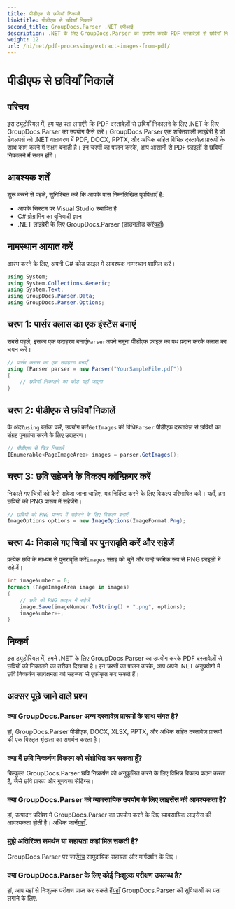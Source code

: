 ```yaml
---
title: पीडीएफ से छवियाँ निकालें
linktitle: पीडीएफ से छवियाँ निकालें
second_title: GroupDocs.Parser .NET एपीआई
description: .NET के लिए GroupDocs.Parser का उपयोग करके PDF दस्तावेज़ों से छवियाँ निकालना सीखें। कोड उदाहरणों के साथ चरण-दर-चरण मार्गदर्शिका।
weight: 12
url: /hi/net/pdf-processing/extract-images-from-pdf/
---
```


# पीडीएफ से छवियाँ निकालें

## परिचय
इस ट्यूटोरियल में, हम यह पता लगाएंगे कि PDF दस्तावेज़ों से छवियाँ निकालने के लिए .NET के लिए GroupDocs.Parser का उपयोग कैसे करें। GroupDocs.Parser एक शक्तिशाली लाइब्रेरी है जो डेवलपर्स को .NET वातावरण में PDF, DOCX, PPTX, और अधिक सहित विभिन्न दस्तावेज़ प्रारूपों के साथ काम करने में सक्षम बनाती है। इन चरणों का पालन करके, आप आसानी से PDF फ़ाइलों से छवियाँ निकालने में सक्षम होंगे।
## आवश्यक शर्तें
शुरू करने से पहले, सुनिश्चित करें कि आपके पास निम्नलिखित पूर्वापेक्षाएँ हैं:
- आपके सिस्टम पर Visual Studio स्थापित है
- C# प्रोग्रामिंग का बुनियादी ज्ञान
-  .NET लाइब्रेरी के लिए GroupDocs.Parser (डाउनलोड करें[यहाँ](https://releases.groupdocs.com/parser/net/))

## नामस्थान आयात करें
आरंभ करने के लिए, अपनी C# कोड फ़ाइल में आवश्यक नामस्थान शामिल करें।
```csharp
using System;
using System.Collections.Generic;
using System.Text;
using GroupDocs.Parser.Data;
using GroupDocs.Parser.Options;
```
## चरण 1: पार्सर क्लास का एक इंस्टेंस बनाएं
 सबसे पहले, इसका एक उदाहरण बनाएं`Parser`अपने नमूना पीडीएफ फ़ाइल का पथ प्रदान करके क्लास का चयन करें।
```csharp
// पार्सर क्लास का एक उदाहरण बनाएँ
using (Parser parser = new Parser("YourSampleFile.pdf"))
{
    // छवियाँ निकालने का कोड यहाँ जाएगा
}
```
## चरण 2: पीडीएफ से छवियाँ निकालें
 के अंदर`using` ब्लॉक करें, उपयोग करें`GetImages` की विधि`Parser` पीडीएफ दस्तावेज़ से छवियों का संग्रह पुनर्प्राप्त करने के लिए उदाहरण।
```csharp
// पीडीएफ से चित्र निकालें
IEnumerable<PageImageArea> images = parser.GetImages();
```
## चरण 3: छवि सहेजने के विकल्प कॉन्फ़िगर करें
निकाले गए चित्रों को कैसे सहेजा जाना चाहिए, यह निर्दिष्ट करने के लिए विकल्प परिभाषित करें। यहाँ, हम छवियों को PNG प्रारूप में सहेजेंगे।
```csharp
// छवियों को PNG प्रारूप में सहेजने के लिए विकल्प बनाएँ
ImageOptions options = new ImageOptions(ImageFormat.Png);
```
## चरण 4: निकाले गए चित्रों पर पुनरावृति करें और सहेजें
 प्रत्येक छवि के माध्यम से पुनरावृति करें`images` संग्रह को चुनें और उन्हें क्रमिक रूप से PNG फ़ाइलों में सहेजें।
```csharp
int imageNumber = 0;
foreach (PageImageArea image in images)
{
    // छवि को PNG फ़ाइल में सहेजें
    image.Save(imageNumber.ToString() + ".png", options);
    imageNumber++;
}
```

## निष्कर्ष
इस ट्यूटोरियल में, हमने .NET के लिए GroupDocs.Parser का उपयोग करके PDF दस्तावेज़ों से छवियों को निकालने का तरीका दिखाया है। इन चरणों का पालन करके, आप अपने .NET अनुप्रयोगों में छवि निष्कर्षण कार्यक्षमता को सहजता से एकीकृत कर सकते हैं।

## अक्सर पूछे जाने वाले प्रश्न
### क्या GroupDocs.Parser अन्य दस्तावेज़ प्रारूपों के साथ संगत है?
हां, GroupDocs.Parser पीडीएफ, DOCX, XLSX, PPTX, और अधिक सहित दस्तावेज़ प्रारूपों की एक विस्तृत श्रृंखला का समर्थन करता है।
### क्या मैं छवि निष्कर्षण विकल्प को संशोधित कर सकता हूँ?
बिल्कुल! GroupDocs.Parser छवि निष्कर्षण को अनुकूलित करने के लिए विभिन्न विकल्प प्रदान करता है, जैसे छवि प्रारूप और गुणवत्ता सेटिंग्स।
### क्या GroupDocs.Parser को व्यावसायिक उपयोग के लिए लाइसेंस की आवश्यकता है?
 हां, उत्पादन परिवेश में GroupDocs.Parser का उपयोग करने के लिए व्यावसायिक लाइसेंस की आवश्यकता होती है। अधिक जानें[यहाँ](https://purchase.groupdocs.com/buy).
### मुझे अतिरिक्त समर्थन या सहायता कहां मिल सकती है?
 GroupDocs.Parser पर जाएँ[मंच](https://forum.groupdocs.com/c/parser/17) सामुदायिक सहायता और मार्गदर्शन के लिए।
### क्या GroupDocs.Parser के लिए कोई निःशुल्क परीक्षण उपलब्ध है?
 हां, आप यहां से निःशुल्क परीक्षण प्राप्त कर सकते हैं[यहाँ](https://releases.groupdocs.com/) GroupDocs.Parser की सुविधाओं का पता लगाने के लिए.